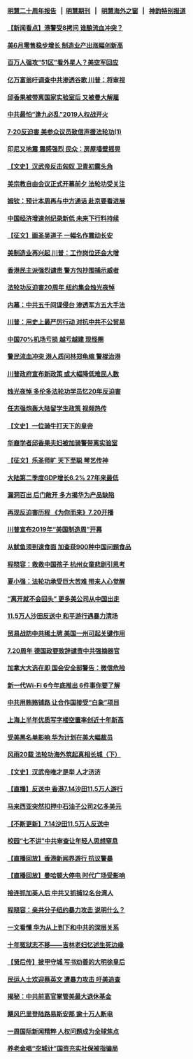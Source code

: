 #### [明慧二十周年报告](https://github.com/gfw-breaker/mh-reports/blob/master/README.md?t=07170135) &nbsp;&nbsp;|&nbsp;&nbsp;[明慧期刊](https://github.com/gfw-breaker/mh-qikan) &nbsp;&nbsp;|&nbsp;&nbsp; [明慧海外之窗](https://github.com/gfw-breaker/mh-news/blob/master/README.md?t=07170135) &nbsp;&nbsp;|&nbsp;&nbsp; [神韵特别报道](https://github.com/gfw-breaker/mh-news/blob/master/shenyun.md?t=07170135) 

#### [【新闻看点】港警受8拷问 谁酿流血冲突？](../pages/nf4514/n11388701.md?t=07170135) 

#### [美6月零售稳步增长 制造业产出涨幅创新高](../pages/nf4514/n11388696.md?t=07170135) 

#### [百万人强攻“51区”看外星人？美空军回应](../pages/nf4514/n11388537.md?t=07170135) 

#### [亿万富翁吁调查中共渗透谷歌 川普：将审视](../pages/nf4514/n11388500.md?t=07170135) 

#### [邱香果被带离国家实验室后 又被曼大解雇](../pages/nf4514/n11388297.md?t=07170135) 

#### [中共最怕“逢九必乱”2019人权战开火](../pages/nf4514/n11385248.md?t=07170135) 

#### [7‧20反迫害 美参众议员致信声援法轮功(1)](../pages/nf4514/n11387274.md?t=07170135) 

#### [印尼又地震 震感强烈 民众：房屋墙壁摇晃](../pages/nf4514/n11387747.md?t=07170135) 

#### [【文史】汉武帝反击匈奴 卫青初露头角](../pages/nf4514/n8192338.md?t=07170135) 

#### [美宗教自由会议正式开幕前夕 法轮功受关注](../pages/nf4514/n11387595.md?t=07170135) 

#### [姆钦：预计本周再与中方通话 赴京要看进展](../pages/nf4514/n11386717.md?t=07170135) 

#### [中国经济增速创纪录新低 未来下行料持续](../pages/nf4514/n11386630.md?t=07170135) 

#### [【征文】画圣吴道子 一幅名作震动长安](../pages/nf4514/n11145636.md?t=07170135) 

#### [美制造业再兴起  川普：工作岗位还会大增](../pages/nf4514/n11386729.md?t=07170135) 

#### [香港民主派强烈谴责 警方包抄围捕示威者](../pages/nf4514/n11386764.md?t=07170135) 

#### [法轮功反迫害20周年 纽约集会烛光夜悼](../pages/nf4514/n11386940.md?t=07170135) 

#### [内幕：中共五千间谍侵台 渗透军方五大手法](../pages/nf4514/n11385101.md?t=07170135) 

#### [川普：用史上最严厉行动 对抗中共不公贸易](../pages/nf4514/n11386674.md?t=07170135) 

#### [中国70%机场亏损 越亏越建 现怪圈](../pages/nf4514/n11386271.md?t=07170135) 

#### [警民流血冲突 港人质问林郑龟缩 警棍治港](../pages/nf4514/n11386089.md?t=07170135) 

#### [川普政府宣布新政策 或大幅降低难民人数](../pages/nf4514/n11386177.md?t=07170135) 

#### [烛光夜悼 多伦多法轮功学员忆20年反迫害](../pages/nf4514/n11384640.md?t=07170135) 

#### [任志强炮轰大陆留学生政策 视频热传](../pages/nf4514/n11386065.md?t=07170135) 

#### [【文史】一位骑牛打天下的皇帝](../pages/nf4514/n11383076.md?t=07170135) 

#### [华裔学者邱香果夫妇被加骑警带离实验室](../pages/nf4514/n11386100.md?t=07170135) 

#### [【征文】乐圣师旷 天下至聪 琴艺传神](../pages/nf4514/n11145955.md?t=07170135) 

#### [大陆第二季度GDP增长6.2% 27年来最低](../pages/nf4514/n11385598.md?t=07170135) 

#### [漏洞百出 后门敞开 多方揭华为产品缺陷](../pages/nf4514/n11383451.md?t=07170135) 

#### [再现反迫害历程 《为你而来》7.20开播](../pages/nf4514/n11384785.md?t=07170135) 

#### [川普宣布2019年“美国制造周”开幕](../pages/nf4514/n11385660.md?t=07170135) 

#### [从鱿鱼须到速食面 加查获900种中国问题食品](../pages/nf4514/n11384894.md?t=07170135) 

#### [程晓容：救救中国孩子 杭州女童悲剧引思考](../pages/nf4514/n11385160.md?t=07170135) 

#### [夏小强：法轮功承受巨大苦难 带来人心觉醒](../pages/nf4514/n11362942.md?t=07170135) 

#### [“离开就不会回头” 更多美公司从中国出走](../pages/nf4514/n11384915.md?t=07170135) 

#### [11.5万人沙田反送中 和平游行遇暴力清场](../pages/nf4514/n11384492.md?t=07170135) 

#### [贸易战防中共稀土牌 美国一州可起关键作用](../pages/nf4514/n11384715.md?t=07170135) 

#### [7.20周年 德国政要致辞谴责中共强摘器官](../pages/nf4514/n11384560.md?t=07170135) 

#### [加拿大大选在即 国会安全部警告：微信危险](../pages/nf4514/n11384270.md?t=07170135) 

#### [新一代Wi-Fi 6今年底推出 6件事你要了解](../pages/nf4514/n11373058.md?t=07170135) 

#### [中共用贿赂铺路 让合作国接受“白象”项目](../pages/nf4514/n11383936.md?t=07170135) 

#### [上海上半年优质写字楼空置率创近十年新高](../pages/nf4514/n11384196.md?t=07170135) 

#### [受美黑名单影响 华为计划在美大幅裁员](../pages/nf4514/n11384251.md?t=07170135) 

#### [风雨20载 法轮功海外筑起真相长城（下）](../pages/nf4514/n11374609.md?t=07170135) 

#### [【文史】汉武帝唯才是举 人才济济](../pages/nf4514/n8175215.md?t=07170135) 

#### [【直播】反送中 香港7.14沙田11.5万人游行](../pages/nf4514/n11378875.md?t=07170135) 

#### [马来西亚突然扣押中石油子公司2亿多美元](../pages/nf4514/n11383930.md?t=07170135) 

#### [【不断更新】7.14沙田11.5万人反送中](../pages/nf4514/n11383655.md?t=07170135) 

#### [校园“七不讲”中共审查让年轻人思想窒息](../pages/nf4514/n11370955.md?t=07170135) 

#### [【直播回放】香港新闻界游行 抗议警暴](../pages/nf4514/n11383367.md?t=07170135) 

#### [【直播回放】曼哈顿大停电 时代广场受影响](../pages/nf4514/n11383370.md?t=07170135) 

#### [接连抓加英人后 中共又抓捕12名台湾人](../pages/nf4514/n11383078.md?t=07170135) 

#### [程晓容：亲共分子纽约暴力攻击 说明什么？](../pages/nf4514/n11382555.md?t=07170135) 

#### [一文看懂 华为从上到下和中共的深层关系](../pages/nf4514/n11376981.md?t=07170135) 

#### [十年冤狱志不移——吉林老妇忆述生死边缘](../pages/nf4514/n11381933.md?t=07170135) 

#### [【贤后传】披甲守城 写书劝善的大明徐皇后](../pages/nf4514/n11186931.md?t=07170135) 

#### [民运人士欢迎蔡英文 遭暴力攻击 吁美追查](../pages/nf4514/n11382467.md?t=07170135) 

#### [揭秘：中共前高官掌管美最大退休基金](../pages/nf4514/n11376464.md?t=07170135) 

#### [飓风巴里登陆路易斯安那 逾十万人断电](../pages/nf4514/n11382689.md?t=07170135) 

#### [一周国际新闻精粹 人权问题成为全球焦点](../pages/nf4514/n11381196.md?t=07170135) 

#### [养老金唱“空城计”国资充实社保被指骗局](../pages/nf4514/n11382226.md?t=07170135) 

